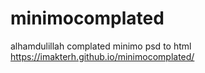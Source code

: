 # minimocomplated
alhamdulillah  complated minimo psd to html
https://imakterh.github.io/minimocomplated/
